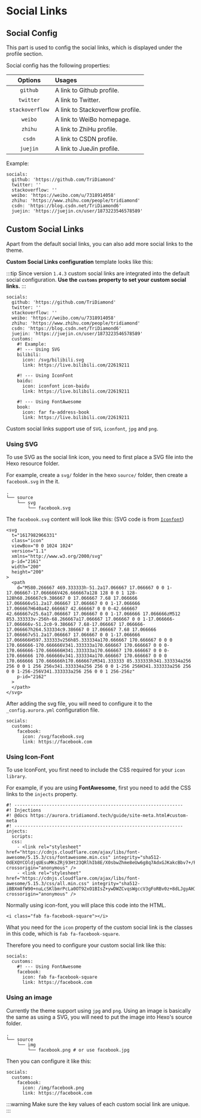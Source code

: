 # Social Links

## Social Config

This part is used to config the social links, which is displayed under the profile section.

Social config has the following properties:

|     Options     | Usages                           |
| :-------------: | :------------------------------- |
|    `github`     | A link to Github profile.        |
|    `twitter`    | A link to Twitter.               |
| `stackoverflow` | A link to Stackoverflow profile. |
|     `weibo`     | A link to WeiBo homepage.        |
|     `zhihu`     | A link to ZhiHu profile.         |
|     `csdn`      | A link to CSDN profile.          |
|    `juejin`     | A link to JueJin profile.        |

Example:

```yaml:no-line-numbers
socials:
  github: 'https://github.com/TriDiamond'
  twitter: ''
  stackoverflow: ''
  weibo: 'https://weibo.com/u/7318914058'
  zhihu: 'https://www.zhihu.com/people/tridiamond'
  csdn: 'https://blog.csdn.net/TriDiamond6'
  juejin: 'https://juejin.cn/user/1873223546578589'
```

## Custom Social Links

Apart from the default social links, you can also add more social links to the theme.

**Custom Social Links configuration** template looks like this:

:::tip
Since version `1.4.3` custom social links are integrated into the default social configuration. **Use the `customs` property to set your custom social links.**
:::

```yaml:no-line-numbers{9-24}
socials:
  github: 'https://github.com/TriDiamond'
  twitter: ''
  stackoverflow: ''
  weibo: 'https://weibo.com/u/7318914058'
  zhihu: 'https://www.zhihu.com/people/tridiamond'
  csdn: 'https://blog.csdn.net/TriDiamond6'
  juejin: 'https://juejin.cn/user/1873223546578589'
  customs:
    #! Example:
    #! --- Using SVG
    bilibili:
      icon: /svg/bilibili.svg
      link: https://live.bilibili.com/22619211

    #! --- Using IconFont
    baidu:
      icon: iconfont icon-baidu
      link: https://live.bilibili.com/22619211

    #! --- Using FontAwesome
    book:
      icon: far fa-address-book
      link: https://live.bilibili.com/22619211
```

Custom social links support use of `SVG`, `iconfont`, `jpg` and `png`.

### Using SVG

To use SVG as the social link icon, you need to first place a SVG file into the Hexo resource folder.

For example, create a `svg/` folder in the hexo `source/` folder, then create a `facebook.svg` in the it.

```shell:no-line-numbers
.
└── source
    └── svg
        └── facebook.svg
```

The `facebook.svg` content will look like this: (SVG code is from [`Iconfont`](https://www.iconfont.cn/search/index?searchType=icon&q=facebook))

```html:no-line-numbers
<svg
  t="1617982966331"
  class="icon"
  viewBox="0 0 1024 1024"
  version="1.1"
  xmlns="http://www.w3.org/2000/svg"
  p-id="2161"
  width="200"
  height="200"
>
  <path
    d="M580.266667 469.333333h-51.2a17.066667 17.066667 0 0 1-17.066667-17.066666V426.666667a128 128 0 0 1 128-128h68.266667c9.386667 0 17.066667 7.68 17.066666 17.066666v51.2a17.066667 17.066667 0 0 1-17.066666 17.066667H640a42.666667 42.666667 0 0 0-42.666667 42.666667v25.6a17.066667 17.066667 0 0 1-17.066666 17.066666zM512 853.333333v-256h-68.266667a17.066667 17.066667 0 0 1-17.066666-17.066666v-51.2c0-9.386667 7.68-17.066667 17.066666-17.066667h264.533334c9.386667 0 17.066667 7.68 17.066666 17.066667v51.2a17.066667 17.066667 0 0 1-17.066666 17.066666H597.333333v256h85.333334a170.666667 170.666667 0 0 0 170.666666-170.666666V341.333333a170.666667 170.666667 0 0 0-170.666666-170.666666H341.333333a170.666667 170.666667 0 0 0-170.666666 170.666666v341.333334a170.666667 170.666667 0 0 0 170.666666 170.666666h170.666667zM341.333333 85.333333h341.333334a256 256 0 0 1 256 256v341.333334a256 256 0 0 1-256 256H341.333333a256 256 0 0 1-256-256V341.333333a256 256 0 0 1 256-256z"
    p-id="2162"
  >
  </path>
</svg>
```

After adding the svg file, you will need to configure it to the `_config.aurora.yml` configuration file.

```yaml:no-line-numbers
socials:
  customs:
    facebook:
      icon: /svg/facebook.svg
      link: https://facebook.com
```

### Using Icon-Font

To use IconFont, you first need to include the CSS required for your `icon library`.

For example, if you are using **FontAwesome**, first you need to add the CSS links to the `injects` property.

```yaml:no-line-numbers{8-9}
#! ---------------------------------------------------------------
#! Injections
#! @docs https://aurora.tridiamond.tech/guide/site-meta.html#custom-meta
#! ---------------------------------------------------------------
injects:
  scripts:
  css:
    - <link rel="stylesheet" href="https://cdnjs.cloudflare.com/ajax/libs/font-awesome/5.15.3/css/fontawesome.min.css" integrity="sha512-OdEXQYCOldjqUEsuMKsZRj93Ht23QRlhIb8E/X0sbwZhme8eUw6g8q7AdxGJKakcBbv7+/PX0Gc2btf7Ru8cZA==" crossorigin="anonymous" />
    - <link rel="stylesheet" href="https://cdnjs.cloudflare.com/ajax/libs/font-awesome/5.15.3/css/all.min.css" integrity="sha512-iBBXm8fW90+nuLcSKlbmrPcLa0OT92xO1BIsZ+ywDWZCvqsWgccV3gFoRBv0z+8dLJgyAHIhR35VZc2oM/gI1w==" crossorigin="anonymous" />
```

Normally using icon-font, you will place this code into the HTML.

```html:no-line-numbers
<i class="fab fa-facebook-square"></i>
```

What you need for the `icon` property of the custom social link is the classes in this code, which is `fab fa-facebook-square`.

Therefore you need to configure your custom social link like this:

```yaml:no-line-numbers
socials:
  customs:
    #! --- Using FontAwesome
    facebook:
      icon: fab fa-facebook-square
      link: https://facebook.com
```

### Using an image

Currently the theme support using `jpg` and `png`. Using an image is basically the same as using a SVG, you will need to put the image into Hexo's source folder.

```shell:no-line-numbers
.
└── source
    └── img
        └── facebook.png # or use facebook.jpg
```

Then you can configure it like this:

```yaml:no-line-numbers
socials:
  customs:
    facebook:
      icon: /img/facebook.png
      link: https://facebook.com
```

:::warning
Make sure the key values of each custom social link are unique.
:::
